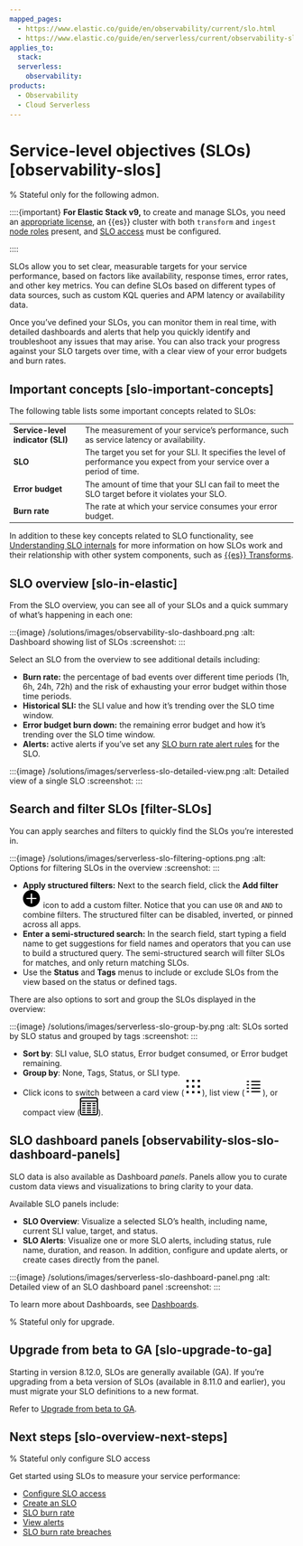 ```yaml
---
mapped_pages:
  - https://www.elastic.co/guide/en/observability/current/slo.html
  - https://www.elastic.co/guide/en/serverless/current/observability-slos.html
applies_to:
  stack:
  serverless:
    observability:
products:
  - Observability
  - Cloud Serverless
---
```

# Service-level objectives (SLOs) [observability-slos]

% Stateful only for the following admon.

::::{important}
**For Elastic Stack v9,** to create and manage SLOs, you need an [appropriate license](https://www.elastic.co/subscriptions), an {{es}} cluster with both `transform` and `ingest` [node roles](elasticsearch://reference/elasticsearch/configuration-reference/node-settings.md#node-roles) present, and [SLO access](/solutions/observability/incident-management/configure-service-level-objective-slo-access.md) must be configured.

::::

SLOs allow you to set clear, measurable targets for your service performance, based on factors like availability, response times, error rates, and other key metrics. You can define SLOs based on different types of data sources, such as custom KQL queries and APM latency or availability data.

Once you’ve defined your SLOs, you can monitor them in real time, with detailed dashboards and alerts that help you quickly identify and troubleshoot any issues that may arise. You can also track your progress against your SLO targets over time, with a clear view of your error budgets and burn rates.


## Important concepts [slo-important-concepts]

The following table lists some important concepts related to SLOs:

|  |  |
| --- | --- |
| **Service-level indicator (SLI)** | The measurement of your service’s performance, such as service latency or availability. |
| **SLO** | The target you set for your SLI. It specifies the level of performance you expect from your service over a period of time. |
| **Error budget** | The amount of time that your SLI can fail to meet the SLO target before it violates your SLO. |
| **Burn rate** | The rate at which your service consumes your error budget. |

In addition to these key concepts related to SLO functionality, see [Understanding SLO internals](/troubleshoot/observability/troubleshoot-service-level-objectives-slos.md#slo-understanding-slos) for more information on how SLOs work and their relationship with other system components, such as [{{es}} Transforms](/explore-analyze/transforms.md).


## SLO overview [slo-in-elastic]

From the SLO overview, you can see all of your SLOs and a quick summary of what’s happening in each one:

:::{image} /solutions/images/observability-slo-dashboard.png
:alt: Dashboard showing list of SLOs
:screenshot:
:::

Select an SLO from the overview to see additional details including:

* **Burn rate:** the percentage of bad events over different time periods (1h, 6h, 24h, 72h) and the risk of exhausting your error budget within those time periods.
* **Historical SLI:** the SLI value and how it’s trending over the SLO time window.
* **Error budget burn down:** the remaining error budget and how it’s trending over the SLO time window.
* **Alerts:** active alerts if you’ve set any [SLO burn rate alert rules](/solutions/observability/incident-management/create-an-slo-burn-rate-rule.md) for the SLO.

:::{image} /solutions/images/serverless-slo-detailed-view.png
:alt: Detailed view of a single SLO
:screenshot:
:::


## Search and filter SLOs [filter-SLOs]

You can apply searches and filters to quickly find the SLOs you’re interested in.

:::{image} /solutions/images/serverless-slo-filtering-options.png
:alt: Options for filtering SLOs in the overview
:screenshot:
:::

* **Apply structured filters:** Next to the search field, click the **Add filter** ![Add filter icon](/solutions/images/serverless-plusInCircleFilled.svg "") icon to add a custom filter. Notice that you can use `OR` and `AND` to combine filters. The structured filter can be disabled, inverted, or pinned across all apps.
* **Enter a semi-structured search:** In the search field, start typing a field name to get suggestions for field names and operators that you can use to build a structured query. The semi-structured search will filter SLOs for matches, and only return matching SLOs.
* Use the **Status** and **Tags** menus to include or exclude SLOs from the view based on the status or defined tags.

There are also options to sort and group the SLOs displayed in the overview:

:::{image} /solutions/images/serverless-slo-group-by.png
:alt: SLOs sorted by SLO status and grouped by tags
:screenshot:
:::

* **Sort by**: SLI value, SLO status, Error budget consumed, or Error budget remaining.
* **Group by**: None, Tags, Status, or SLI type.
* Click icons to switch between a card view (![Card view icon](/solutions/images/serverless-apps.svg "")), list view (![List view icon](/solutions/images/serverless-list.svg "")), or compact view (![Compact view icon](/solutions/images/serverless-tableDensityCompact.svg "")).


## SLO dashboard panels [observability-slos-slo-dashboard-panels]

SLO data is also available as Dashboard *panels*. Panels allow you to curate custom data views and visualizations to bring clarity to your data.

Available SLO panels include:

* **SLO Overview**: Visualize a selected SLO’s health, including name, current SLI value, target, and status.
* **SLO Alerts**: Visualize one or more SLO alerts, including status, rule name, duration, and reason. In addition, configure and update alerts, or create cases directly from the panel.

:::{image} /solutions/images/serverless-slo-dashboard-panel.png
:alt: Detailed view of an SLO dashboard panel
:screenshot:
:::

To learn more about Dashboards, see [Dashboards](/solutions/observability/get-started/get-started-with-dashboards.md).

% Stateful only for upgrade.

## Upgrade from beta to GA [slo-upgrade-to-ga]

Starting in version 8.12.0, SLOs are generally available (GA). If you’re upgrading from a beta version of SLOs (available in 8.11.0 and earlier), you must migrate your SLO definitions to a new format.

Refer to [Upgrade from beta to GA](/troubleshoot/observability/troubleshoot-service-level-objectives-slos.md).


## Next steps [slo-overview-next-steps]

% Stateful only configure SLO access

Get started using SLOs to measure your service performance:

* [Configure SLO access](/solutions/observability/incident-management/configure-service-level-objective-slo-access.md)
* [Create an SLO](/solutions/observability/incident-management/create-an-slo.md)
* [SLO burn rate](/solutions/observability/incident-management/create-an-slo-burn-rate-rule.md)
* [View alerts](/solutions/observability/incident-management/view-alerts.md)
* [SLO burn rate breaches](/solutions/observability/incident-management/triage-slo-burn-rate-breaches.md)